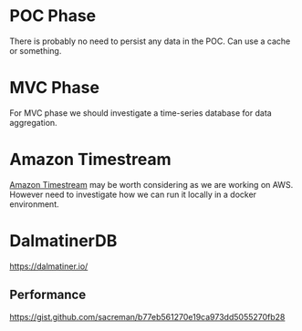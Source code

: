 ---
---
# POC Phase 

There is probably no need to persist any data in the POC. 
Can use a cache or something. 

# MVC Phase

For MVC phase we should investigate a time-series database for data aggregation. 

# Amazon Timestream

[Amazon Timestream](https://aws.amazon.com/timestream/) may be worth considering as we are working on AWS. However need to investigate how we can run it locally in a docker environment.


# DalmatinerDB

https://dalmatiner.io/

## Performance 
https://gist.github.com/sacreman/b77eb561270e19ca973dd5055270fb28

